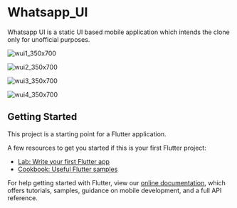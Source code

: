 # Whatsapp_UI

Whatsapp UI is a static UI based mobile application which intends the clone only for unofficial purposes.

![wui1_350x700](https://user-images.githubusercontent.com/73191264/111867884-f9930f00-899c-11eb-8e8a-c2aca21b1e0f.png)

![wui2_350x700](https://user-images.githubusercontent.com/73191264/111867979-70c8a300-899d-11eb-9840-6964729797d5.png)

![wui3_350x700](https://user-images.githubusercontent.com/73191264/111867981-74f4c080-899d-11eb-9cda-ee9629fbfea7.png)

![wui4_350x700](https://user-images.githubusercontent.com/73191264/111867984-7b833800-899d-11eb-8f8d-d7fbc930a6c1.png)

## Getting Started

This project is a starting point for a Flutter application.

A few resources to get you started if this is your first Flutter project:

- [Lab: Write your first Flutter app](https://flutter.dev/docs/get-started/codelab)
- [Cookbook: Useful Flutter samples](https://flutter.dev/docs/cookbook)

For help getting started with Flutter, view our
[online documentation](https://flutter.dev/docs), which offers tutorials,
samples, guidance on mobile development, and a full API reference.

